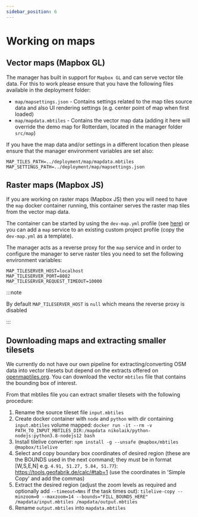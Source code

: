```yaml
---
sidebar_position: 6
---
```


# Working on maps

## Vector maps (Mapbox GL)

The manager has built in support for `Mapbox GL` and can serve vector tile data. For this to work please ensure that you have the following files available in the deployment folder:

* `map/mapsettings.json` - Contains settings related to the map tiles source data and also UI rendering settings (e.g. center point of map when first loaded)
* `map/mapdata.mbtiles` - Contains the vector map data (adding it here will override the demo map for Rotterdam, located in the manager folder `src/map`) 

If you have the map data and/or settings in a different location then please ensure that the manager environment variables are set also:
```shell
MAP_TILES_PATH=../deployment/map/mapdata.mbtiles
MAP_SETTINGS_PATH=../deployment/map/mapsettings.json
```

## Raster maps (Mapbox JS)
If you are working on raster maps (Mapbox JS) then you will need to have the `map` docker container running, this container serves the raster map tiles from the vector map data. 

The container can be started by using the `dev-map.yml` profile (see [here](docker-compose-profiles.md)) or you can add a `map` service to an existing custom project profile (copy the `dev-map.yml` as a template).

The manager acts as a reverse proxy for the `map` service and in order to configure the manager to serve raster tiles you need to set the following environment variables:

```shell
MAP_TILESERVER_HOST=localhost
MAP_TILESERVER_PORT=8082
MAP_TILESERVER_REQUEST_TIMEOUT=10000
```

:::note

By default `MAP_TILESERVER_HOST` is `null` which means the reverse proxy is disabled

:::

## Downloading maps and extracting smaller tilesets
We currently do not have our own pipeline for extracting/converting OSM data into vector tilesets but depend on the extracts offered on [openmaptiles.org](https://openmaptiles.com/downloads/). You can download the vector `mbtiles` file that contains the bounding box of interest.

From that mbtiles file you can extract smaller tilesets with the following procedure:

1. Rename the source tileset file `input.mbtiles`
1. Create docker container with `node` and `python` with dir containing `input.mbtiles` volume mapped: `docker run -it --rm -v PATH_TO_INPUT_MBTILES_DIR:/mapdata nikolaik/python-nodejs:python3.8-nodejs12 bash`
1. Install tilelive converter: 
    `npm install -g --unsafe @mapbox/mbtiles @mapbox/tilelive`
1. Select and copy boundary box coordinates of desired region (these are the BOUNDS used in the next command; they must be in format [W,S,E,N] e.g. `4.91, 51.27, 5.84, 51.77`): 
    https://tools.geofabrik.de/calc/#tab=1 (use the coordinates in 'Simple Copy' and add the commas)
1. Extract the desired region (adjust the zoom levels as required and optionally add `--timeout=Nms` if the task times out): `tilelive-copy --minzoom=0 --maxzoom=14 --bounds="FILL_BOUNDS_HERE" /mapdata/input.mbtiles /mapdata/output.mbtiles`
1. Rename `output.mbtiles` into `mapdata.mbtiles`
